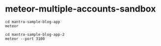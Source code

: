 # meteor-multiple-accounts-sandbox

```
cd mantra-sample-blog-app
meteor
```

```
cd mantra-sample-blog-app-2
meteor --port 3100
```
